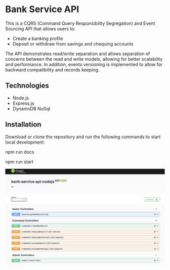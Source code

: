 # Bank Service API

This is a CQRS (Command Query Responsibility Segregation) and Event Sourcing API that allows users to:

- Create a banking profile
- Deposit or withdraw from savings and chequing accounts

The API demonstrates read/write separation and allows separation of concerns between the read and write models, allowing for better scalability and performance. In addition, events versioning is implemented to allow for backward compatibility and records keeping.

## Technologies
- Node.js
- Express.js
- DynamoDB NoSql

## Installation
Download or clone the repository and run the following commands to start local development:

npm run docs

npm run start

![Swagger UI](public/swagger-ui.png)

